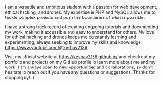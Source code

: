 I am a versatile and ambitious student with a passion for web development, ethical hacking, and drones. My expertise in PHP and MySQL allows me to tackle complex projects and push the boundaries of what is possible.

I have a strong track record of creating engaging tutorials and documenting my work, making it accessible and easy to understand for others. My love for ethical hacking and drones keeps me constantly learning and experimenting, always seeking to improve my skills and knowledge. https://www.youtube.com/@keshav2136

Visit my official website at https://keshav2136.github.io/ and check out my portfolio and projects on my GitHub profile to learn more about me and my work. I am always open to new opportunities and collaborations, so don't hesitate to reach out if you have any questions or suggestions. Thanks for stopping by! :)
